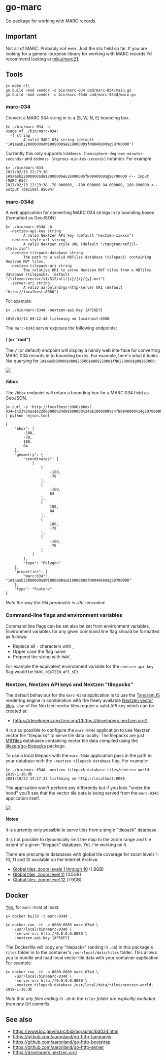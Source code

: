 # go-marc

Go package for working with MARC records.

## Important

Not all of MARC. Probably not ever. Just the `034` field so far. If you are looking for a general-purpose library for working with MARC records I'd recommend looking at [miku/marc21](https://github.com/miku/marc21).

## Tools

```
$> make cli
go build -mod vendor -o bin/marc-034 cmd/marc-034/main.go
go build -mod vendor -o bin/marc-034d cmd/marc-034d/main.go
```

### marc-034

Convert a MARC 034 string in to a (S, W, N, E) bounding box.

```
$> ./bin/marc-034 -h
Usage of ./bin/marc-034:
  -f string
    	A valid MARC 034 string (default "1#$aa$b22000000$dW1800000$eE1800000$fN0840000$gS0700000")
```

Currently this only supports `hdddmmss (hemisphere-degrees-minutes-seconds)` and `dddmmss (degrees-minutes-seconds)` notation. For example:

```
$> ./bin/marc-034
2017/02/13 22:23:38 1#$aa$b22000000$dW1800000$eE1800000$fN0840000$gS0700000 <-- input (MARC 034)
2017/02/13 22:23:38 -70.000000, -180.000000 84.000000, 180.000000 <-- output (decimal WSG84)
```

### marc-034d

A web application for converting MARC 034 strings in to bounding boxes (formatted as GeoJSON)

```
$> ./bin/marc-034d -h
  -nextzen-api-key string
    	A valid Nextzen API key (default "nextzen-xxxxxx")
  -nextzen-style-url string
    	A valid Nextzen style URL (default "/tangram/refill-style.zip")
  -nextzen-tilepack-database string
    	The path to a valid MBTiles database (tilepack) containing Nextzen MVT tiles.
  -nextzen-tilepack-uri string
    	The relative URI to serve Nextzen MVT tiles from a MBTiles database (tilepack). (default "/tilezen/vector/v1/512/all/{z}/{x}/{y}.mvt")
  -server-uri string
    	A valid aaronland/go-http-server URI (default "http://localhost:8080")
```

For example:

```
$> ./bin/marc-034d -nextzen-api-key {APIKEY}

2018/01/12 09:12:44 listening on localhost:8080
```

The `marc-034d` server exposes the following endpoints:

#### / (or "root")

The `/` (or default) endpoint will display a handy web interface for converting MARC 034 records in to bounding boxes. For example, here's what it looks like querying for `1#$aa$b80000$dW0825500$eW0822000$fN0273000$gN0265000`:

![](docs/images/marc-034d-www-v2.png)

#### /bbox

The `/bbox` endpoint will return a bounding box for a MARC 034 field as GeoJSON.

```
$> curl -s 'http://localhost:8080/bbox?034=1%23%24aa$b22000000%24dW1800000%24eE1800000%24fN0840000%24gS0700000' | python -mjson.tool

{
    "bbox": [
        -180,
        -70,
        180,
        84
    ],
    "geometry": {
        "coordinates": [
            [
                [
                    -180,
                    -70
                ],
                [
                    -180,
                    84
                ],
                [
                    180,
                    84
                ],
                [
                    180,
                    -70
                ],
                [
                    -180,
                    -70
                ]
            ]
        ],
        "type": "Polygon"
    },
    "properties": {
        "marc:034": "1#$aa$b22000000$dW1800000$eE1800000$fN0840000$gS0700000"
    },
    "type": "Feature"
}
```

_Note the way the `034` parameter is URL-encoded._

### Command-line flags and environment variables

Command line flags can be set also be set from environment variables. Environment variables for any given command line flag should be formatted as follows:

* Replace all `-` characters with `_`
* Upper case the flag name
* Prepend the string with `MARC_`

For example the equivalent environment variable for the `nextzen-api-key` flag would be `MARC_NEXTZEN_API_KEY`.

### Nextzen, Nextzen API keys and Nextzen "tilepacks"

The default behaviour for the `marc-034d` application is to use the [TangramJS](https://github.com/tangrams/tangram) rendering engine in combination with the freely available [Nextzen vector tiles](https://nextzen.org/). Use of the Nextzen vector tiles require a valid API key which can be created at:

* [https://developers.nextzen.org/](https://developers.nextzen.org/).

It is also possible to configure the `marc-034d` application to use Nextzen vector tile "tilepacks" to serve tile data locally. The tilepacks are just [MBTiles](#) databases containing vector tile data compiled using the [tilezen/go-tilepacks](https://github.com/tilezen/go-tilepacks#build) package.

To use a local tilepack with the `marc-034d` application pass in the path to your database with the `-nextzen-tilepack-database` flag. For example:

```
$> ./bin/marc-034d -nextzen-tilepack-database tiles/nextzen-world-2019-1-10.db 
2021/10/23 14:27:33 listening on http://localhost:8080
```

The application won't perform any differently but if you look "under the hood" you'll see that the vector tile data is being served from the `marc-034d` application itself.

![](docs/images/marc-034d-www-v2-tilepack.png)

#### Notes

It is currently only possible to serve tiles from a single "tilepack" database.

It is not possible to dynamically limit the map to the zoom range and tile extent of a given "tilepack" database. Yet. I'm working on it.

There are precompile databases with global tile coverage for zoom levels 1-10, 11 and 12 available on the Internet Archive:

* [Global tiles, zoom levels 1 through 10](https://archive.org/details/nextzen-world-2019-1-10) (1.8GB)
* [Global tiles, zoom level 11](https://archive.org/details/nextzen-world-2019-1-10) (3.5GB)
* [Global tiles, zoom level 12](https://archive.org/details/nextzen-world-2019-1-10) (7.9GB)

## Docker

[Yes](Docker), for `marc-034d` at least.

```
$> docker build -t marc-034d .

$> docker run -it -p 8080:8080 marc-034d \
	/usr/local/bin/marc-034d \
	-server-uri http://0.0.0.0:8080 \
	-nextzen-api-key {APIKEY} 
```

The Dockerfile will copy any "tilepacks" (ending in `.db`) in this package's `tiles` folder in to the container's `/usr/local/data/tiles` folder. This allows you to bundle and load local vector tile data with your container application. For example:

```
$> docker run -it -p 8080:8080 marc-034d \
	/usr/local/bin/marc-034d \
	-server-uri http://0.0.0.0:8080 \
	-nextzen-tilepack-database /usr/local/data/tiles/nextzen-world-2019-1-10.db 
```

_Note that any files ending in `.db` in the `tiles` folder are explicitly excluded from any Git commits._

## See also

* https://www.loc.gov/marc/bibliographic/bd034.html
* https://github.com/aaronland/go-http-tangramjs
* https://github.com/aaronland/go-http-bootstrap
* https://github.com/aaronland/go-http-server
* https://developers.nextzen.org/
